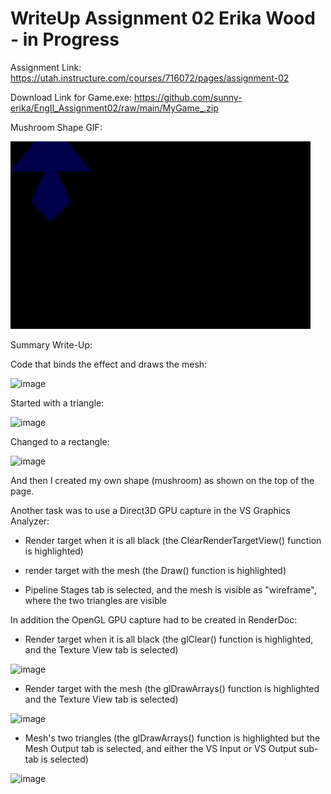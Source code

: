 # WriteUp Assignment 02 Erika Wood - in Progress

Assignment Link: https://utah.instructure.com/courses/716072/pages/assignment-02

Download Link for Game.exe: https://github.com/sunny-erika/EngII_Assignment02/raw/main/MyGame_.zip

Mushroom Shape GIF: 

![ReleaseX64MyGame](https://github.com/sunny-erika/EngII_Assignment02/blob/main/WindowCapture_GameExe.gif)

Summary Write-Up:

Code that binds the effect and draws the mesh:

![image](https://user-images.githubusercontent.com/63023478/134995600-1bc59330-d2d8-4f13-9cd5-32edd4538f82.png)

Started with a triangle:

![image](https://user-images.githubusercontent.com/63023478/134995676-2734042a-b1fa-4a59-bafb-d1ef04096d9a.png)

Changed to a rectangle:

![image](https://user-images.githubusercontent.com/63023478/134995727-0251c62d-f6e5-404d-a4e2-f3ee463218ee.png)

And then I created my own shape (mushroom) as shown on the top of the page.

Another task was to use a Direct3D GPU capture in the VS Graphics Analyzer:
- Render target when it is all black (the ClearRenderTargetView() function is highlighted)

- render target with the mesh (the Draw() function is highlighted) 

- Pipeline Stages tab is selected, and the mesh is visible as "wireframe", where the two triangles are visible

In addition the OpenGL GPU capture had to be created in RenderDoc:
- Render target when it is all black (the glClear() function is highlighted, and the Texture View tab is selected)

![image](https://user-images.githubusercontent.com/63023478/134999848-52d6e6c5-db16-4ab5-a65c-fd1c328ddece.png)


- Render target with the mesh (the glDrawArrays() function is highlighted and the Texture View tab is selected)

![image](https://user-images.githubusercontent.com/63023478/134999677-d7a58832-754d-4cb6-9937-9b7d775675f4.png)


- Mesh's two triangles (the glDrawArrays() function is highlighted but the Mesh Output tab is selected, and either the VS Input or VS Output sub-tab is selected)

![image](https://user-images.githubusercontent.com/63023478/134999790-0c84aed7-99aa-43ef-b2c2-2826203932e2.png)

